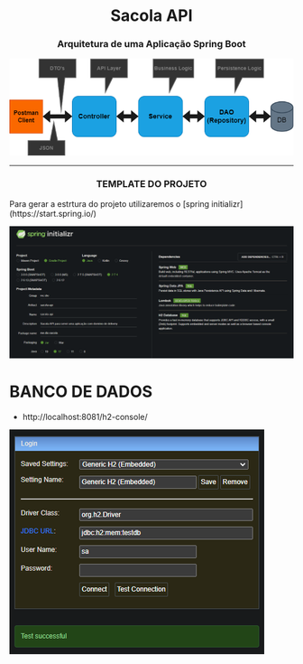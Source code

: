 <h1 align="center">Sacola API</h1>

<h3 align="center">Arquitetura de uma Aplicação Spring Boot</h3>
<img src="readme/arquitetura_spring_boot.png"></img>

---

<h3 align="center">TEMPLATE DO PROJETO</h3>
Para gerar a estrtura do projeto utilizaremos o [spring initializr](https://start.spring.io/)

<img src="readme/spring_initializr.png"></img>

# BANCO DE DADOS

- http://localhost:8081/h2-console/

<img src="readme/database_conn.png"></img>